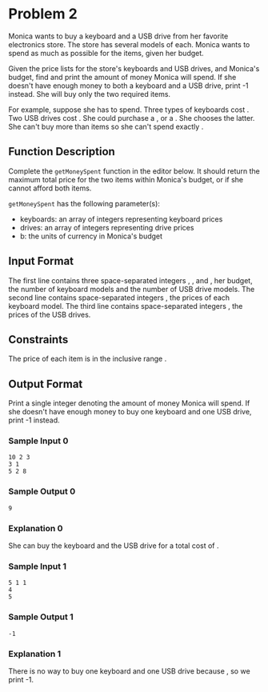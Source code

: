 Problem 2
===========

Monica wants to buy a keyboard and a USB drive from her favorite electronics store. The store has several models of each. Monica wants to spend as much as possible for the  items, given her budget.

Given the price lists for the store's keyboards and USB drives, and Monica's budget, find and print the amount of money Monica will spend. If she doesn't have enough money to both a keyboard and a USB drive, print -1 instead. She will buy only the two required items.

For example, suppose she has  to spend. Three types of keyboards cost . Two USB drives cost . She could purchase a , or a . She chooses the latter. She can't buy more than  items so she can't spend exactly .

## Function Description

Complete the `getMoneySpent` function in the editor below. It should return the maximum total price for the two items within Monica's budget, or  if she cannot afford both items.

`getMoneySpent` has the following parameter(s):

* keyboards: an array of integers representing keyboard prices
* drives: an array of integers representing drive prices
* b: the units of currency in Monica's budget

## Input Format

The first line contains three space-separated integers , , and , her budget, the number of keyboard models and the number of USB drive models. 
The second line contains  space-separated integers , the prices of each keyboard model. 
The third line contains  space-separated integers , the prices of the USB drives.

## Constraints

The price of each item is in the inclusive range .

## Output Format

Print a single integer denoting the amount of money Monica will spend. If she doesn't have enough money to buy one keyboard and one USB drive, print -1 instead.

### Sample Input 0

```
10 2 3
3 1
5 2 8
```

### Sample Output 0

```
9
```

### Explanation 0

She can buy the  keyboard and the  USB drive for a total cost of .

### Sample Input 1

```
5 1 1
4
5
```

### Sample Output 1

```
-1
```

### Explanation 1

There is no way to buy one keyboard and one USB drive because , so we print -1.